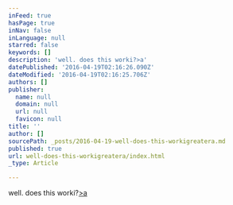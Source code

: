 ```yaml
---
inFeed: true
hasPage: true
inNav: false
inLanguage: null
starred: false
keywords: []
description: 'well. does this worki?>a'
datePublished: '2016-04-19T02:16:26.090Z'
dateModified: '2016-04-19T02:16:25.706Z'
authors: []
publisher:
  name: null
  domain: null
  url: null
  favicon: null
title: ''
author: []
sourcePath: _posts/2016-04-19-well-does-this-workigreatera.md
published: true
url: well-does-this-workigreatera/index.html
_type: Article

---
```

well. does this worki?[\>a][0]

[0]: %3Ciframe%20width=